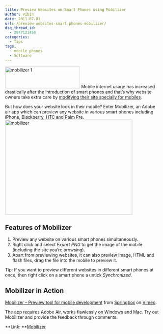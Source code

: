 ```yaml
---
title: Preview Websites on Smart Phones using Mobilizer
author: vibin
date: 2011-07-01
url: /preview-websites-smart-phones-mobilizer/
dsq_thread_id:
  - 2947121458
categories:
  - Tips
tags:
  - mobile phones
  - Software
---
```

[<img class="alignright" style="display: inline; border: 0px initial initial;" title="mobilizer 1" src="http://cdn.devilsworkshop.org/files/2011/07/mobilizer1_thumb.png" border="0" alt="mobilizer 1" width="244" height="70" />][1] Mobile internet usage has increased drastically after the introduction of smart phones and that’s why website owners take extra care by [modifying their site specially for mobiles][2].

But how does your website look in their mobile? Enter Mobilizer, an Adobe air app which can preview any website in various smart phones including iPhone, Blackberry, HTC and Palm Pre.  
[<img style="display: inline; border-width: 0px;" title="mobilizer" src="http://cdn.devilsworkshop.org/files/2011/07/mobilizer_thumb.png" border="0" alt="mobilizer" width="414" height="308" />][3]

## Features of Mobilizer

  1. Preview any website on various smart phones simultaneously.
  2. Right click and select *Export PNG* to get the image of the mobile (including the site you’re browsing).
  3. Apart from previewing websites, it can also preview image, HTML and flash files, drag the file into the mobile to preview it.

Tip: If you want to preview different websites in different smart phones at once, then right click on a smart phone a untick *Synchronized*.

## Mobilizer in Action

<a href="http://vimeo.com/24922832" onclick="_gaq.push(['_trackEvent', 'outbound-article', 'http://vimeo.com/24922832', 'Mobilizer &#8211; Preview tool for mobile development']);" >Mobilizer &#8211; Preview tool for mobile development</a> from <a href="http://vimeo.com/springbox" onclick="_gaq.push(['_trackEvent', 'outbound-article', 'http://vimeo.com/springbox', 'Springbox']);" >Springbox</a> on <a href="http://vimeo.com" onclick="_gaq.push(['_trackEvent', 'outbound-article', 'http://vimeo.com', 'Vimeo']);" >Vimeo</a>.

The app requires Adobe Air, works flawlessly on Windows and Mac.&nbsp;Try out Mobilizer and provide the feedback through comments.

**Link: **<a href="http://www.springbox.com/mobilizer/" onclick="_gaq.push(['_trackEvent', 'outbound-article', 'http://www.springbox.com/mobilizer/', 'Mobilizer']);" >Mobilizer</a>

 [1]: http://cdn.devilsworkshop.org/files/2011/07/mobilizer1.png
 [2]: http://devilsworkshop.org/mobilize-your-mobile-website-in-2-minutes/
 [3]: http://cdn.devilsworkshop.org/files/2011/07/mobilizer.png
